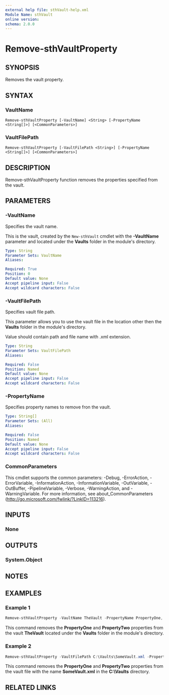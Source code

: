 ```yaml
---
external help file: sthVault-help.xml
Module Name: sthVault
online version:
schema: 2.0.0
---
```


# Remove-sthVaultProperty

## SYNOPSIS
Removes the vault property.

## SYNTAX

### VaultName
```
Remove-sthVaultProperty [-VaultName] <String> [-PropertyName <String[]>] [<CommonParameters>]
```

### VaultFilePath
```
Remove-sthVaultProperty [-VaultFilePath <String>] [-PropertyName <String[]>] [<CommonParameters>]
```

## DESCRIPTION
Remove-sthVaultProperty function removes the properties specified from the vault.

## PARAMETERS

### -VaultName
Specifies the vault name.

This is the vault, created by the `New-sthVault` cmdlet with the **-VaultName** parameter and located under the **Vaults** folder in the module's directory.

```yaml
Type: String
Parameter Sets: VaultName
Aliases:

Required: True
Position: 0
Default value: None
Accept pipeline input: False
Accept wildcard characters: False
```

### -VaultFilePath
Specifies vault file path.

This parameter allows you to use the vault file in the location other then the **Vaults** folder in the module's directory.

Value should contain path and file name with .xml extension.

```yaml
Type: String
Parameter Sets: VaultFilePath
Aliases:

Required: False
Position: Named
Default value: None
Accept pipeline input: False
Accept wildcard characters: False
```

### -PropertyName
Specifies property names to remove fron the vault.

```yaml
Type: String[]
Parameter Sets: (All)
Aliases:

Required: False
Position: Named
Default value: None
Accept pipeline input: False
Accept wildcard characters: False
```

### CommonParameters
This cmdlet supports the common parameters: -Debug, -ErrorAction, -ErrorVariable, -InformationAction, -InformationVariable, -OutVariable, -OutBuffer, -PipelineVariable, -Verbose, -WarningAction, and -WarningVariable.
For more information, see about_CommonParameters (http://go.microsoft.com/fwlink/?LinkID=113216).

## INPUTS

### None

## OUTPUTS

### System.Object
## NOTES

## EXAMPLES

### Example 1
```powershell
Remove-sthVaultProperty -VaultName TheVault -PropertyName PropertyOne, PropertyTwo
```

This command removes the **PropertyOne** and **PropertyTwo** properties from the vault **TheVault** located under the **Vaults** folder in the module's directory.

### Example 2
```powershell
Remove-sthVaultProperty -VaultFilePath C:\Vaults\SomeVault.xml -PropertyName PropertyOne, PropertyTwo
```

This command removes the **PropertyOne** and **PropertyTwo** properties from the vault file with the name **SomeVault.xml** in the **C:\Vaults** directory.

## RELATED LINKS
